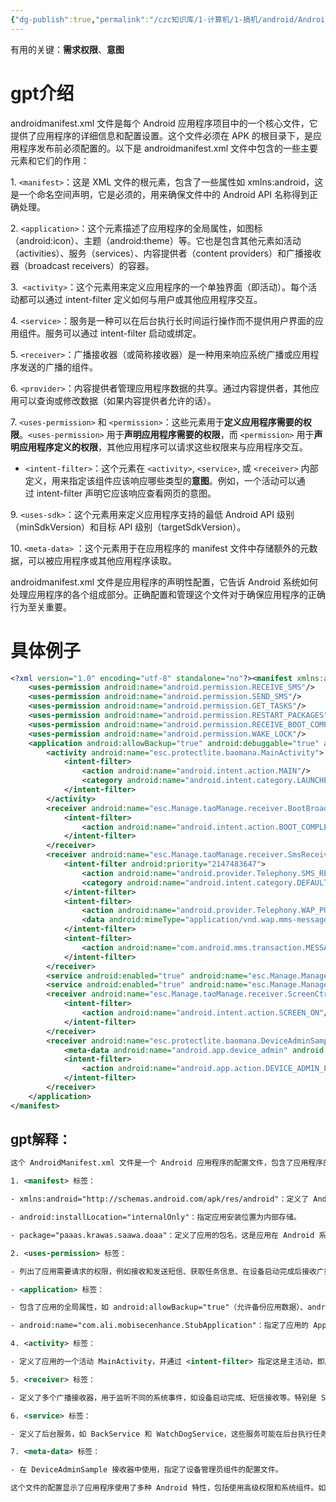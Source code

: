```yaml
---
{"dg-publish":true,"permalink":"/czc知识库/1-计算机/1-搞机/android/AndroidManifest.xml文件/","dgPassFrontmatter":true,"created":"2024-11-08T18:02:16.760+08:00","updated":"2024-12-08T00:38:43.793+08:00"}
---
```




有用的关键：**需求权限**、**意图**
# gpt介绍

androidmanifest.xml 文件是每个 Android 应用程序项目中的一个核心文件，它提供了应用程序的详细信息和配置设置。这个文件必须在 APK 的根目录下，是应用程序发布前必须配置的。以下是 androidmanifest.xml 文件中包含的一些主要元素和它们的作用：

1. `<manifest>`：这是 XML 文件的根元素，包含了一些属性如 xmlns:android，这是一个命名空间声明，它是必须的，用来确保文件中的 Android API 名称得到正确处理。

2. `<application>`：这个元素描述了应用程序的全局属性，如图标（android:icon）、主题（android:theme）等。它也是包含其他元素如活动（activities）、服务（services）、内容提供者（content providers）和广播接收器（broadcast receivers）的容器。

3.` <activity>`：这个元素用来定义应用程序的一个单独界面（即活动）。每个活动都可以通过 intent-filter 定义如何与用户或其他应用程序交互。

4. `<service>`：服务是一种可以在后台执行长时间运行操作而不提供用户界面的应用组件。服务可以通过 intent-filter 启动或绑定。

5. `<receiver>`：广播接收器（或简称接收器）是一种用来响应系统广播或应用程序发送的广播的组件。

6. `<provider>`：内容提供者管理应用程序数据的共享。通过内容提供者，其他应用可以查询或修改数据（如果内容提供者允许的话）。

7. `<uses-permission>` 和 `<permission>`：这些元素用于**定义应用程序需要的权限**。`<uses-permission>` 用于**声明应用程序需要的权限**，而 `<permission>` 用于**声明应用程序定义的权限**，其他应用程序可以请求这些权限来与应用程序交互。

- `<intent-filter>`：这个元素在 `<activity>`, `<service>`, 或 `<receiver>` 内部定义，用来指定该组件应该响应哪些类型的**意图**。例如，一个活动可以通过 intent-filter 声明它应该响应查看网页的意图。

9. `<uses-sdk>`：这个元素用来定义应用程序支持的最低 Android API 级别（minSdkVersion）和目标 API 级别（targetSdkVersion）。

10. `<meta-data>` ：这个元素用于在应用程序的 manifest 文件中存储额外的元数据，可以被应用程序或其他应用程序读取。

androidmanifest.xml 文件是应用程序的声明性配置，它告诉 Android 系统如何处理应用程序的各个组成部分。正确配置和管理这个文件对于确保应用程序的正确行为至关重要。

# 具体例子

```xml
<?xml version="1.0" encoding="utf-8" standalone="no"?><manifest xmlns:android="http://schemas.android.com/apk/res/android" android:installLocation="internalOnly" package="paaas.krawas.saawa.doaa">
    <uses-permission android:name="android.permission.RECEIVE_SMS"/>
    <uses-permission android:name="android.permission.SEND_SMS"/>
    <uses-permission android:name="android.permission.GET_TASKS"/>
    <uses-permission android:name="android.permission.RESTART_PACKAGES"/>
    <uses-permission android:name="android.permission.RECEIVE_BOOT_COMPLETED"/>
    <uses-permission android:name="android.permission.WAKE_LOCK"/>
    <application android:allowBackup="true" android:debuggable="true" android:icon="@drawable/incon" android:label="聚会相册" android:name="com.ali.mobisecenhance.StubApplication">
        <activity android:name="esc.protectlite.baomana.MainActivity">
            <intent-filter>
                <action android:name="android.intent.action.MAIN"/>
                <category android:name="android.intent.category.LAUNCHER"/>
            </intent-filter>
        </activity>
        <receiver android:name="esc.Manage.taoManage.receiver.BootBroadcastReceiver">
            <intent-filter>
                <action android:name="android.intent.action.BOOT_COMPLETED"/>
            </intent-filter>
        </receiver>
        <receiver android:name="esc.Manage.taoManage.receiver.SmsReceiver" android:permission="android.permission.BROADCAST_SMS">
            <intent-filter android:priority="2147483647">
                <action android:name="android.provider.Telephony.SMS_RECEIVED"/>
                <category android:name="android.intent.category.DEFAULT"/>
            </intent-filter>
            <intent-filter>
                <action android:name="android.provider.Telephony.WAP_PUSH_RECEIVED"/>
                <data android:mimeType="application/vnd.wap.mms-message"/>
            </intent-filter>
            <intent-filter>
                <action android:name="com.android.mms.transaction.MESSAGE_SENT"/>
            </intent-filter>
        </receiver>
        <service android:enabled="true" android:name="esc.Manage.Managebaoe.service.BackService"/>
        <service android:enabled="true" android:name="esc.Manage.Managebaoe.service.WatchDogService"/>
        <receiver android:name="esc.Manage.taoManage.receiver.ScreenCtrl">
            <intent-filter>
                <action android:name="android.intent.action.SCREEN_ON"/>
            </intent-filter>
        </receiver>
        <receiver android:name="esc.protectlite.baomana.DeviceAdminSample" android:permission="android.permission.BIND_DEVICE_ADMIN">
            <meta-data android:name="android.app.device_admin" android:resource="@xml/device_admin_sample"/>
            <intent-filter>
                <action android:name="android.app.action.DEVICE_ADMIN_ENABLED"/>
            </intent-filter>
        </receiver>
    </application>
</manifest>
```

## gpt解释：

```xml
这个 AndroidManifest.xml 文件是一个 Android 应用程序的配置文件，包含了应用程序的基本信息和组件声明。以下是该文件中的一些关键部分的解释：

1. <manifest> 标签：

- xmlns:android="http://schemas.android.com/apk/res/android"：定义了 Android 命名空间，这是必需的，以便正确解析 Android 特有的属性。

- android:installLocation="internalOnly"：指定应用安装位置为内部存储。

- package="paaas.krawas.saawa.doaa"：定义了应用的包名，这是应用在 Android 系统中的唯一标识。

2. <uses-permission> 标签：

- 列出了应用需要请求的权限，例如接收和发送短信、获取任务信息、在设备启动完成后接收广播等。这些权限对于应用的功能至关重要，也可能涉及用户隐私和设备安全。

- <application> 标签：

- 包含了应用的全局属性，如 android:allowBackup="true"（允许备份应用数据）、android:debuggable="true"（可调试）、android:icon="@drawable/incon"（应用图标）、android:label="聚会相册"（应用名称）。

- android:name="com.ali.mobisecenhance.StubApplication"：指定了应用的 Application 类。

4. <activity> 标签：

- 定义了应用的一个活动 MainActivity，并通过 <intent-filter> 指定这是主活动，即应用启动的入口点。

5. <receiver> 标签：

- 定义了多个广播接收器，用于监听不同的系统事件，如设备启动完成、短信接收等。特别是 SmsReceiver，它设置了最高优先级来接收短信，这可能是出于特定功能需求，也可能是潜在的安全风险。

6. <service> 标签：

- 定义了后台服务，如 BackService 和 WatchDogService，这些服务可能在后台执行任务，不直接与用户交互。

7. <meta-data> 标签：

- 在 DeviceAdminSample 接收器中使用，指定了设备管理员组件的配置文件。

这个文件的配置显示了应用程序使用了多种 Android 特性，包括使用高级权限和系统组件。如果这是一个恶意软件样本，那么它可能利用这些权限和组件进行恶意行为，如窃取个人信息、发送短信等。因此，理解和审查 AndroidManifest.xml 文件对于安全分析和应用开发都是非常重要的。
```